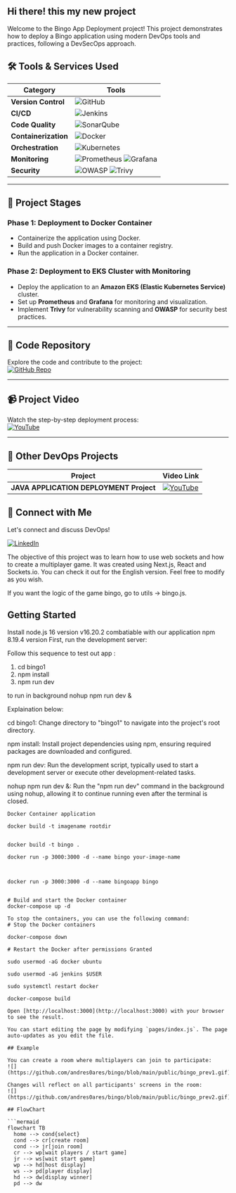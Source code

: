## Hi there! this my new project
Welcome to the Bingo App Deployment project! This project demonstrates how to deploy a Bingo application using modern DevOps tools and practices, following a DevSecOps approach.

## 🛠️ **Tools & Services Used**

| **Category**       | **Tools**                                                                                                                                                                                                 |
|---------------------|-----------------------------------------------------------------------------------------------------------------------------------------------------------------------------------------------------------|
| **Version Control** | ![GitHub](https://img.shields.io/badge/GitHub-181717?style=flat-square&logo=github&logoColor=white)                                                                                                       |
| **CI/CD**           | ![Jenkins](https://img.shields.io/badge/Jenkins-D24939?style=flat-square&logo=jenkins&logoColor=white)                                                                                                    |
| **Code Quality**    | ![SonarQube](https://img.shields.io/badge/SonarQube-4E9BCD?style=flat-square&logo=sonarqube&logoColor=white)                                                                                              |
| **Containerization**| ![Docker](https://img.shields.io/badge/Docker-2496ED?style=flat-square&logo=docker&logoColor=white)                                                                                                       |
| **Orchestration**   | ![Kubernetes](https://img.shields.io/badge/Kubernetes-326CE5?style=flat-square&logo=kubernetes&logoColor=white)                                                                                          |
| **Monitoring**      | ![Prometheus](https://img.shields.io/badge/Prometheus-E6522C?style=flat-square&logo=prometheus&logoColor=white) ![Grafana](https://img.shields.io/badge/Grafana-F46800?style=flat-square&logo=grafana&logoColor=white) |
| **Security**        | ![OWASP](https://img.shields.io/badge/OWASP-000000?style=flat-square&logo=owasp&logoColor=white) ![Trivy](https://img.shields.io/badge/Trivy-00979D?style=flat-square&logo=trivy&logoColor=white)         |

---
## 🚦 **Project Stages**

### **Phase 1: Deployment to Docker Container**
- Containerize the application using Docker.
- Build and push Docker images to a container registry.
- Run the application in a Docker container.

### **Phase 2: Deployment to EKS Cluster with Monitoring**
- Deploy the application to an **Amazon EKS (Elastic Kubernetes Service)** cluster.
- Set up **Prometheus** and **Grafana** for monitoring and visualization.
- Implement **Trivy** for vulnerability scanning and **OWASP** for security best practices.

---

## 📂 **Code Repository**
Explore the code and contribute to the project:  
[![GitHub Repo](https://img.shields.io/badge/GitHub-Repository-181717?style=for-the-badge&logo=github&logoColor=white)](https://github.com/Aseemakram19/bingo1.git)

---
## 📹 **Project Video**
Watch the step-by-step deployment process:  
[![YouTube](https://img.shields.io/badge/YouTube-FF0000?style=for-the-badge&logo=youtube&logoColor=white)](https://www.youtube.com/watch?v=HeGnExuCVmQ&t=616s)

---
## 🚀 **Other DevOps Projects**

| **Project**                                | **Video Link**                                                                                   |
|--------------------------------------------|--------------------------------------------------------------------------------------------------|
| **JAVA APPLICATION DEPLOYMENT Project**                     | [![YouTube](https://img.shields.io/badge/YouTube-FF0000?style=flat-square&logo=youtube&logoColor=white)](https://www.youtube.com/watch?v=R98DHKqAEos) |

## 🤝 **Connect with Me**

Let's connect and discuss DevOps!  

[![LinkedIn](https://img.shields.io/badge/LinkedIn-0077B5?style=for-the-badge&logo=linkedin&logoColor=white)](https://www.linkedin.com/in/mohammed-aseem-akram/)  

The objective of this project was to learn how to use web sockets and how to create a multiplayer game. It was created using Next.js, React and Sockets.io. You can check it out  for the English version. Feel free to modify as you wish.

If you want the logic of the game bingo, go to utils → bingo.js.



## Getting Started

Install node.js 16  version  v16.20.2 combatiable with our application
        npm 8.19.4  version 
First, run the development server:

Follow this sequence to test out app :
1. cd bingo1
2. npm install
3. npm run dev

to run in background
nohup npm run dev &

Explaination below:

cd bingo1: Change directory to "bingo1" to navigate into the project's root directory.

npm install: Install project dependencies using npm, ensuring required packages are downloaded and configured.

npm run dev: Run the development script, typically used to start a development server or execute other development-related tasks.

nohup npm run dev &: Run the "npm run dev" command in the background using nohup, allowing it to continue running even after the terminal is closed.





```
Docker Container application 

docker build -t imagename rootdir


docker build -t bingo .

docker run -p 3000:3000 -d --name bingo your-image-name



docker run -p 3000:3000 -d --name bingoapp bingo


# Build and start the Docker container
docker-compose up -d

To stop the containers, you can use the following command:
# Stop the Docker containers

docker-compose down

# Restart the Docker after permissions Granted

sudo usermod -aG docker ubuntu

sudo usermod -aG jenkins $USER

sudo systemctl restart docker

docker-compose build

Open [http://localhost:3000](http://localhost:3000) with your browser to see the result.

You can start editing the page by modifying `pages/index.js`. The page auto-updates as you edit the file.

## Example

You can create a room where multiplayers can join to participate:
![](https://github.com/andres0ares/bingo/blob/main/public/bingo_prev1.gif)

Changes will reflect on all participants' screens in the room:
![](https://github.com/andres0ares/bingo/blob/main/public/bingo_prev2.gif)

## FlowChart

```mermaid
flowchart TB
  home --> cond{select}
  cond --> cr[create room]
  cond --> jr[join room]
  cr --> wp[wait players / start game]
  jr --> ws[wait start game]
  wp --> hd[host display]
  ws --> pd[player display]
  hd --> dw[display winner]
  pd --> dw
  
```
